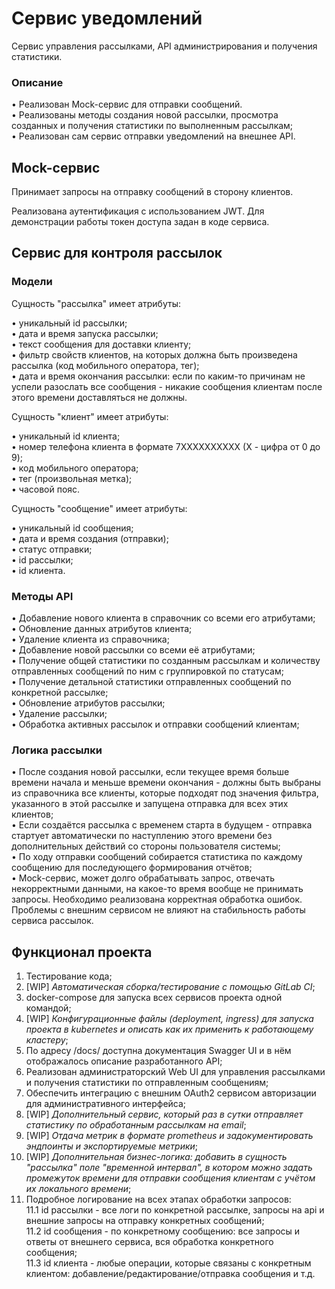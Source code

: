 # Сервис уведомлений

Сервис управления рассылками, API администрирования и получения статистики.

### Описание

• Реализован Mock-сервис для отправки сообщений.\
• Реализованы методы создания новой рассылки, просмотра созданных и получения статистики по выполненным рассылкам;\
• Реализован сам сервис отправки уведомлений на внешнее API.

## Mock-сервис

Принимает запросы на отправку сообщений в сторону клиентов.

Реализована аутентификация с использованием JWT.
Для демонстрации работы токен доступа задан в коде сервиса.

## Сервис для контроля рассылок

### Модели

Сущность "рассылка" имеет атрибуты:

• уникальный id рассылки;<br>
• дата и время запуска рассылки;\
• текст сообщения для доставки клиенту;\
• фильтр свойств клиентов, на которых должна быть произведена рассылка (код мобильного оператора, тег);\
• дата и время окончания рассылки: если по каким-то причинам не успели разослать все сообщения - никакие сообщения клиентам после этого времени доставляться не должны.

Сущность "клиент" имеет атрибуты:

• уникальный id клиента;\
• номер телефона клиента в формате 7XXXXXXXXXX (X - цифра от 0 до 9);\
• код мобильного оператора;\
• тег (произвольная метка);\
• часовой пояс.

Сущность "сообщение" имеет атрибуты:

• уникальный id сообщения;\
• дата и время создания (отправки);\
• статус отправки;\
• id рассылки;\
• id клиента.


### Методы API

• Добавление нового клиента в справочник со всеми его атрибутами;\
• Обновление данных атрибутов клиента;\
• Удаление клиента из справочника;\
• Добавление новой рассылки со всеми её атрибутами;\
• Получение общей статистики по созданным рассылкам и количеству отправленных сообщений по ним с группировкой по статусам;\
• Получение детальной статистики отправленных сообщений по конкретной рассылке;\
• Обновление атрибутов рассылки;\
• Удаление рассылки;\
• Обработка активных рассылок и отправки сообщений клиентам;

### Логика рассылки

• После создания новой рассылки, если текущее время больше времени начала и меньше времени окончания - должны быть выбраны из справочника все клиенты, которые подходят под значения фильтра, указанного в этой рассылке и запущена отправка для всех этих клиентов;\
• Если создаётся рассылка с временем старта в будущем - отправка стартует автоматически по наступлению этого времени без дополнительных действий со стороны пользователя системы;\
• По ходу отправки сообщений собирается статистика по каждому сообщению для последующего формирования отчётов;\
• Mock-сервис, может долго обрабатывать запрос, отвечать некорректными данными, на какое-то время вообще не принимать запросы. Необходимо реализована корректная обработка ошибок. Проблемы с внешним сервисом не влияют на стабильность работы сервиса рассылок.

## Функционал проекта

1.	Тестирование кода;
2.	[WIP] *Автоматическая сборка/тестирование с помощью GitLab CI*;
3.	docker-compose для запуска всех сервисов проекта одной командой;
4.	[WIP] *Конфигурационные файлы (deployment, ingress) для запуска проекта в kubernetes и описать как их применить к работающему кластеру*;
5.	По адресу /docs/ доступна документация Swagger UI и в нём отображалось описание разработанного API;
6.	Реализован администраторский Web UI для управления рассылками и получения статистики по отправленным сообщениям;
7.	Обеспечить интеграцию с внешним OAuth2 сервисом авторизации для административного интерфейса;
8.	[WIP] *Дополнительный сервис, который раз в сутки отправляет статистику по обработанным рассылкам на email*;
9.	[WIP] *Отдача метрик в формате prometheus и задокументировать эндпоинты и экспортируемые метрики*;
10.	[WIP] *Дополнительная бизнес-логика: добавить в сущность "рассылка" поле "временной интервал", в котором можно задать промежуток времени для отправки сообщения клиентам с учётом их локального времени*;
11.	Подробное логирование на всех этапах обработки запросов:\
    11.1 id рассылки - все логи по конкретной рассылке, запросы на api и внешние запросы на отправку конкретных сообщений;\
    11.2 id сообщения - по конкретному сообщению: все запросы и ответы от внешнего сервиса, вся обработка конкретного сообщения;\
    11.3 id клиента - любые операции, которые связаны с конкретным клиентом: добавление/редактирование/отправка сообщения и т.д.